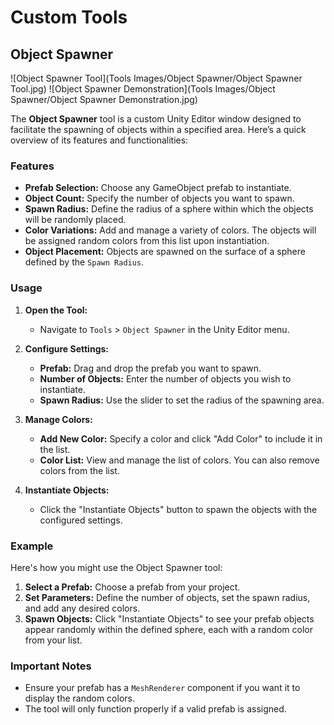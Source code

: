 # Custom Tools

## Object Spawner

![Object Spawner Tool](Tools Images/Object Spawner/Object Spawner Tool.jpg)
![Object Spawner Demonstration](Tools Images/Object Spawner/Object Spawner Demonstration.jpg)

The **Object Spawner** tool is a custom Unity Editor window designed to facilitate the spawning of objects within a specified area. Here’s a quick overview of its features and functionalities:

### Features

- **Prefab Selection:** Choose any GameObject prefab to instantiate.
- **Object Count:** Specify the number of objects you want to spawn.
- **Spawn Radius:** Define the radius of a sphere within which the objects will be randomly placed.
- **Color Variations:** Add and manage a variety of colors. The objects will be assigned random colors from this list upon instantiation.
- **Object Placement:** Objects are spawned on the surface of a sphere defined by the `Spawn Radius`.

### Usage

1. **Open the Tool:**
    - Navigate to `Tools` > `Object Spawner` in the Unity Editor menu.

2. **Configure Settings:**
    - **Prefab:** Drag and drop the prefab you want to spawn.
    - **Number of Objects:** Enter the number of objects you wish to instantiate.
    - **Spawn Radius:** Use the slider to set the radius of the spawning area.

3. **Manage Colors:**
    - **Add New Color:** Specify a color and click "Add Color" to include it in the list.
    - **Color List:** View and manage the list of colors. You can also remove colors from the list.

4. **Instantiate Objects:**
    - Click the "Instantiate Objects" button to spawn the objects with the configured settings.

### Example

Here's how you might use the Object Spawner tool:

1. **Select a Prefab:** Choose a prefab from your project.
2. **Set Parameters:** Define the number of objects, set the spawn radius, and add any desired colors.
3. **Spawn Objects:** Click "Instantiate Objects" to see your prefab objects appear randomly within the defined sphere, each with a random color from your list.

### Important Notes

- Ensure your prefab has a `MeshRenderer` component if you want it to display the random colors.
- The tool will only function properly if a valid prefab is assigned.